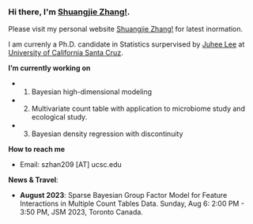 
### Hi there, I'm [Shuangjie Zhang!](https://zsj950708.github.io/). 

Please visit my personal website [Shuangjie Zhang!](https://zsj950708.github.io/) for latest inormation.

I am currenly a Ph.D. candidate in Statistics surpervised by [Juhee Lee](https://sites.google.com/ucsc.edu/juheelee/home?authuser=0) at [University of California Santa Cruz](https://www.ucsc.edu/).

**I’m currently working on** 
- 1. Bayesian high-dimensional modeling
- 2. Multivariate count table with application to microbiome study and ecological study. 
- 3. Bayesian density regression with discontinuity

**How to reach me**
- Email: szhan209 [AT] ucsc.edu

**News & Travel**:

- **August 2023**: Sparse Bayesian Group Factor Model for Feature Interactions in Multiple Count Tables Data. Sunday, Aug 6: 2:00 PM - 3:50 PM, JSM 2023, Toronto Canada. 
